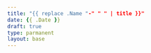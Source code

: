 ```yaml
---
title: "{{ replace .Name "-" " " | title }}"
date: {{ .Date }}
draft: true
type: parmanent
layout: base
---
```


